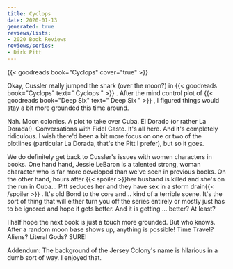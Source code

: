 ```yaml
---
title: Cyclops
date: 2020-01-13
generated: true
reviews/lists:
- 2020 Book Reviews
reviews/series:
- Dirk Pitt
---
```

{{< goodreads book="Cyclops" cover="true" >}}

Okay, Cussler really jumped the shark (over the moon?) in {{< goodreads book="Cyclops" text=" Cyclops " >}} . After the mind control plot of {{< goodreads book="Deep Six" text=" Deep Six " >}} , I figured things would stay a bit more grounded this time around.  

Nah. Moon colonies. A plot to take over Cuba. El Dorado (or rather La Dorada!). Conversations with Fidel Casto. It's all here. And it's completely ridiculous. I wish there'd been a bit more focus on one or two of the plotlines (particular La Dorada, that's the Pitt I prefer), but so it goes.  

<!--more-->

We do definitely get back to Cussler's issues with women characters in books. One hand hand, Jessie LeBaron is a talented strong, woman character who is far more developed than we've seen in previous books. On the other hand, hours after  {{< spoiler >}}her husband is killed and she's on the run in Cuba... Pitt seduces her and they have sex in a storm drain{{< /spoiler >}}  . It's old Bond to the core and... kind of a terrible scene. It's the sort of thing that will either turn you off the series entirely or mostly just has to be ignored and hope it gets better. And it is getting ... better? At least?  

I half hope the next book is just a touch more grounded. But who knows. After a random moon base shows up, anything is possible! Time Travel? Aliens? Literal Gods? SURE!  

Addendum: The background of the Jersey Colony's name is hilarious in a dumb sort of way. I enjoyed that.  


